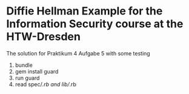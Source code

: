 # Diffie Hellman Example for the Information Security course at the HTW-Dresden

The solution for Praktikum 4 Aufgabe 5 with some testing

1. bundle
2. gem install guard
3. run guard
4. read spec/*.rb and lib/*.rb

